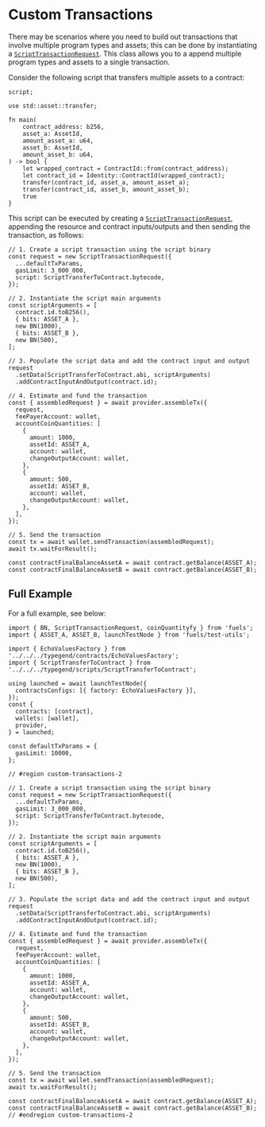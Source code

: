 # Custom Transactions

There may be scenarios where you need to build out transactions that involve multiple program types and assets; this can be done by instantiating a [`ScriptTransactionRequest`](DOCS_API_URL/classes/_fuel_ts_account.ScriptTransactionRequest.html). This class allows you to a append multiple program types and assets to a single transaction.

Consider the following script that transfers multiple assets to a contract:

```
script;

use std::asset::transfer;

fn main(
    contract_address: b256,
    asset_a: AssetId,
    amount_asset_a: u64,
    asset_b: AssetId,
    amount_asset_b: u64,
) -> bool {
    let wrapped_contract = ContractId::from(contract_address);
    let contract_id = Identity::ContractId(wrapped_contract);
    transfer(contract_id, asset_a, amount_asset_a);
    transfer(contract_id, asset_b, amount_asset_b);
    true
}
```

This script can be executed by creating a [`ScriptTransactionRequest`](DOCS_API_URL/classes/_fuel_ts_account.ScriptTransactionRequest.html), appending the resource and contract inputs/outputs and then sending the transaction, as follows:

```
// 1. Create a script transaction using the script binary
const request = new ScriptTransactionRequest({
  ...defaultTxParams,
  gasLimit: 3_000_000,
  script: ScriptTransferToContract.bytecode,
});

// 2. Instantiate the script main arguments
const scriptArguments = [
  contract.id.toB256(),
  { bits: ASSET_A },
  new BN(1000),
  { bits: ASSET_B },
  new BN(500),
];

// 3. Populate the script data and add the contract input and output
request
  .setData(ScriptTransferToContract.abi, scriptArguments)
  .addContractInputAndOutput(contract.id);

// 4. Estimate and fund the transaction
const { assembledRequest } = await provider.assembleTx({
  request,
  feePayerAccount: wallet,
  accountCoinQuantities: [
    {
      amount: 1000,
      assetId: ASSET_A,
      account: wallet,
      changeOutputAccount: wallet,
    },
    {
      amount: 500,
      assetId: ASSET_B,
      account: wallet,
      changeOutputAccount: wallet,
    },
  ],
});

// 5. Send the transaction
const tx = await wallet.sendTransaction(assembledRequest);
await tx.waitForResult();

const contractFinalBalanceAssetA = await contract.getBalance(ASSET_A);
const contractFinalBalanceAssetB = await contract.getBalance(ASSET_B);
```

## Full Example

For a full example, see below:

```
import { BN, ScriptTransactionRequest, coinQuantityfy } from 'fuels';
import { ASSET_A, ASSET_B, launchTestNode } from 'fuels/test-utils';

import { EchoValuesFactory } from '../../../typegend/contracts/EchoValuesFactory';
import { ScriptTransferToContract } from '../../../typegend/scripts/ScriptTransferToContract';

using launched = await launchTestNode({
  contractsConfigs: [{ factory: EchoValuesFactory }],
});
const {
  contracts: [contract],
  wallets: [wallet],
  provider,
} = launched;

const defaultTxParams = {
  gasLimit: 10000,
};

// #region custom-transactions-2

// 1. Create a script transaction using the script binary
const request = new ScriptTransactionRequest({
  ...defaultTxParams,
  gasLimit: 3_000_000,
  script: ScriptTransferToContract.bytecode,
});

// 2. Instantiate the script main arguments
const scriptArguments = [
  contract.id.toB256(),
  { bits: ASSET_A },
  new BN(1000),
  { bits: ASSET_B },
  new BN(500),
];

// 3. Populate the script data and add the contract input and output
request
  .setData(ScriptTransferToContract.abi, scriptArguments)
  .addContractInputAndOutput(contract.id);

// 4. Estimate and fund the transaction
const { assembledRequest } = await provider.assembleTx({
  request,
  feePayerAccount: wallet,
  accountCoinQuantities: [
    {
      amount: 1000,
      assetId: ASSET_A,
      account: wallet,
      changeOutputAccount: wallet,
    },
    {
      amount: 500,
      assetId: ASSET_B,
      account: wallet,
      changeOutputAccount: wallet,
    },
  ],
});

// 5. Send the transaction
const tx = await wallet.sendTransaction(assembledRequest);
await tx.waitForResult();

const contractFinalBalanceAssetA = await contract.getBalance(ASSET_A);
const contractFinalBalanceAssetB = await contract.getBalance(ASSET_B);
// #endregion custom-transactions-2
```

